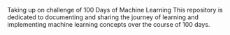 Taking up on challenge of 100 Days of Machine Learning
This repository is dedicated to documenting and sharing the journey of learning and implementing machine learning concepts over the course of 100 days. 
